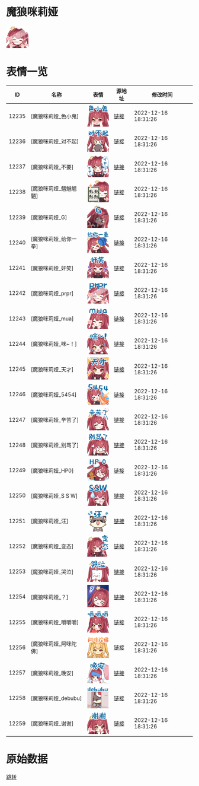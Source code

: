 # 魔狼咪莉娅

<img src="./cover.png" height="60" alt="cover" />

# 表情一览

|ID|名称|表情|源地址|修改时间|
|----|----|----|----|----|
|12235|[魔狼咪莉娅_色小鬼]|<img src="./pic/012235_%5B魔狼咪莉娅_色小鬼%5D.png" height="60" alt="色小鬼"/>|[链接](https://i0.hdslb.com/bfs/garb/item/40e073274b32cdd5b5e15d0c58065d93f9091299.png)|2022-12-16 18:31:26|
|12236|[魔狼咪莉娅_对不起]|<img src="./pic/012236_%5B魔狼咪莉娅_对不起%5D.png" height="60" alt="对不起"/>|[链接](https://i0.hdslb.com/bfs/garb/item/f67e50481cfaea240bd07b411d2822f19b02a78c.png)|2022-12-16 18:31:26|
|12237|[魔狼咪莉娅_不要]|<img src="./pic/012237_%5B魔狼咪莉娅_不要%5D.png" height="60" alt="不要"/>|[链接](https://i0.hdslb.com/bfs/garb/item/c2f3e0376844902d00e00e414cee21a9032d3c17.png)|2022-12-16 18:31:26|
|12238|[魔狼咪莉娅_魑魅魍魉]|<img src="./pic/012238_%5B魔狼咪莉娅_魑魅魍魉%5D.png" height="60" alt="魑魅魍魉"/>|[链接](https://i0.hdslb.com/bfs/garb/item/4dad3cb1d3a174952849731886e6981a790f0f8d.png)|2022-12-16 18:31:26|
|12239|[魔狼咪莉娅_G]|<img src="./pic/012239_%5B魔狼咪莉娅_G%5D.png" height="60" alt="G"/>|[链接](https://i0.hdslb.com/bfs/garb/item/4187ca59be33ee8c6b3d8f92294406a2b87a250e.png)|2022-12-16 18:31:26|
|12240|[魔狼咪莉娅_给你一拳]|<img src="./pic/012240_%5B魔狼咪莉娅_给你一拳%5D.png" height="60" alt="给你一拳"/>|[链接](https://i0.hdslb.com/bfs/garb/item/bf920d3e58c952ce8970f477baa33e15a79b20f0.png)|2022-12-16 18:31:26|
|12241|[魔狼咪莉娅_奸笑]|<img src="./pic/012241_%5B魔狼咪莉娅_奸笑%5D.png" height="60" alt="奸笑"/>|[链接](https://i0.hdslb.com/bfs/garb/item/34f76d45a57e1adde97a900f1c32422372626528.png)|2022-12-16 18:31:26|
|12242|[魔狼咪莉娅_prpr]|<img src="./pic/012242_%5B魔狼咪莉娅_prpr%5D.png" height="60" alt="prpr"/>|[链接](https://i0.hdslb.com/bfs/garb/item/790945b0ab88436d4e487f04c112f6bc453b24d5.png)|2022-12-16 18:31:26|
|12243|[魔狼咪莉娅_mua]|<img src="./pic/012243_%5B魔狼咪莉娅_mua%5D.png" height="60" alt="mua"/>|[链接](https://i0.hdslb.com/bfs/garb/item/6991b2463bfe519016965c9e25706111a0d5ff29.png)|2022-12-16 18:31:26|
|12244|[魔狼咪莉娅_咪~！]|<img src="./pic/012244_%5B魔狼咪莉娅_咪~！%5D.png" height="60" alt="咪~！"/>|[链接](https://i0.hdslb.com/bfs/garb/item/f9592da6fdbeb0d3fb1769a1493c47e3deb89e4d.png)|2022-12-16 18:31:26|
|12245|[魔狼咪莉娅_天才]|<img src="./pic/012245_%5B魔狼咪莉娅_天才%5D.png" height="60" alt="天才"/>|[链接](https://i0.hdslb.com/bfs/garb/item/41b9794aa57d6ca60b514250774b10b1b16c257f.png)|2022-12-16 18:31:26|
|12246|[魔狼咪莉娅_5454]|<img src="./pic/012246_%5B魔狼咪莉娅_5454%5D.png" height="60" alt="5454"/>|[链接](https://i0.hdslb.com/bfs/garb/item/ccc6684401aae9c1d063ea9658ef07e319148495.png)|2022-12-16 18:31:26|
|12247|[魔狼咪莉娅_辛苦了]|<img src="./pic/012247_%5B魔狼咪莉娅_辛苦了%5D.png" height="60" alt="辛苦了"/>|[链接](https://i0.hdslb.com/bfs/garb/item/e3d1b903cd213d2bae9bb09d07b59d2760fe8090.png)|2022-12-16 18:31:26|
|12248|[魔狼咪莉娅_别骂了]|<img src="./pic/012248_%5B魔狼咪莉娅_别骂了%5D.png" height="60" alt="别骂了"/>|[链接](https://i0.hdslb.com/bfs/garb/item/8f61bee9728e5f44b24c367e89a7cd991925ab3d.png)|2022-12-16 18:31:26|
|12249|[魔狼咪莉娅_HP0]|<img src="./pic/012249_%5B魔狼咪莉娅_HP0%5D.png" height="60" alt="HP0"/>|[链接](https://i0.hdslb.com/bfs/garb/item/991c1339e9c82178563a08c3889cd0f2e89e0b18.png)|2022-12-16 18:31:26|
|12250|[魔狼咪莉娅_S S W]|<img src="./pic/012250_%5B魔狼咪莉娅_S S W%5D.png" height="60" alt="S S W"/>|[链接](https://i0.hdslb.com/bfs/garb/item/43013d543f2cd5a014df0af4585d5717571c3e1f.png)|2022-12-16 18:31:26|
|12251|[魔狼咪莉娅_汪]|<img src="./pic/012251_%5B魔狼咪莉娅_汪%5D.png" height="60" alt="汪"/>|[链接](https://i0.hdslb.com/bfs/garb/item/63e71d6b3500ff6320378c7eb69f7152ec088bbd.png)|2022-12-16 18:31:26|
|12252|[魔狼咪莉娅_变态]|<img src="./pic/012252_%5B魔狼咪莉娅_变态%5D.png" height="60" alt="变态"/>|[链接](https://i0.hdslb.com/bfs/garb/item/0a7e0c73f39c4928e9d54c1970e0f41cc26336b9.png)|2022-12-16 18:31:26|
|12253|[魔狼咪莉娅_哭泣]|<img src="./pic/012253_%5B魔狼咪莉娅_哭泣%5D.png" height="60" alt="哭泣"/>|[链接](https://i0.hdslb.com/bfs/garb/item/b80fdd253afa9e44143d6f4c8b9605b50aff38b7.png)|2022-12-16 18:31:26|
|12254|[魔狼咪莉娅_？]|<img src="./pic/012254_%5B魔狼咪莉娅_？%5D.png" height="60" alt="？"/>|[链接](https://i0.hdslb.com/bfs/garb/item/af086f30ce4962b571b4dd526a1ba174c1d2cbeb.png)|2022-12-16 18:31:26|
|12255|[魔狼咪莉娅_嚼嚼嚼]|<img src="./pic/012255_%5B魔狼咪莉娅_嚼嚼嚼%5D.png" height="60" alt="嚼嚼嚼"/>|[链接](https://i0.hdslb.com/bfs/garb/item/a521411248ba7f7c2c3d0e0cf4d4d8f72f03e495.png)|2022-12-16 18:31:26|
|12256|[魔狼咪莉娅_阿咪陀佛]|<img src="./pic/012256_%5B魔狼咪莉娅_阿咪陀佛%5D.png" height="60" alt="阿咪陀佛"/>|[链接](https://i0.hdslb.com/bfs/garb/item/7fadc0be1c2bae3da707ca55ffa2b76837fe13b2.png)|2022-12-16 18:31:26|
|12257|[魔狼咪莉娅_晚安]|<img src="./pic/012257_%5B魔狼咪莉娅_晚安%5D.png" height="60" alt="晚安"/>|[链接](https://i0.hdslb.com/bfs/garb/item/c862c38bd8cf632944416843630fba5da9425908.png)|2022-12-16 18:31:26|
|12258|[魔狼咪莉娅_debubu]|<img src="./pic/012258_%5B魔狼咪莉娅_debubu%5D.png" height="60" alt="debubu"/>|[链接](https://i0.hdslb.com/bfs/garb/item/cc23beefb50d326b34d7891cd21525cc719dbd9e.png)|2022-12-16 18:31:26|
|12259|[魔狼咪莉娅_谢谢]|<img src="./pic/012259_%5B魔狼咪莉娅_谢谢%5D.png" height="60" alt="谢谢"/>|[链接](https://i0.hdslb.com/bfs/garb/item/d9fe6013de93babb65d972f499b9e602878e67aa.png)|2022-12-16 18:31:26|

# 原始数据

[跳转](./raw.json)

